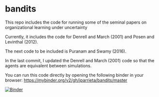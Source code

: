 # bandits
This repo includes the code for running some of the seminal papers on organizational learning under uncertainty

Currently, it includes the code for Denrell and March (2001) and Posen and Levinthal (2012). 

The next code to be included is Puranam and Swamy (2016).

In the last commit, I updated the Denrell and March (2001) code so that the agents are equivalent between simulations. 

You can run this code directly by opening the following binder in your browser:
https://mybinder.org/v2/gh/jparrieta/bandits/master

[![Binder](https://mybinder.org/badge_logo.svg)](https://mybinder.org/v2/gh/jparrieta/bandits/master)
